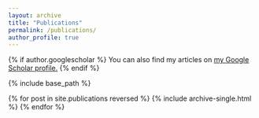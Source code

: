```yaml
---
layout: archive
title: "Publications"
permalink: /publications/
author_profile: true
---
```


{% if author.googlescholar %}
   You can also find my articles on <u><a href="{{author.googlescholar}}">my Google Scholar profile</a>.</u>
 {% endif %}

{% include base_path %}

{% for post in site.publications reversed %}
  {% include archive-single.html %}
{% endfor %}
